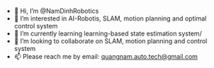 - 👋 Hi, I’m @NamDinhRobotics
- 👀 I’m interested in AI-Robotis, SLAM, motion planning and optimal control system
- 🌱 I’m currently learning learning-based state estimation system/
- 💞️ I’m looking to collaborate on SLAM, motion planning and control system
- 📫 Please reach me by email: quangnam.auto.tech@gmail.com

<!---
NamDinhRobotics/NamDinhRobotics is a ✨ special ✨ repository because its `README.md` (this file) appears on your GitHub profile.
You can click the Preview link to take a look at your changes.
--->
